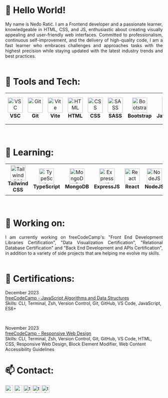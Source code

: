 # 👋 Hello World!

<div align="justify">
    My name is Neđo Ratić. I am a Frontend developer and a passionate learner, knowledgeable in HTML, CSS, and JS, enthusiastic about creating visually appealing and user-friendly web interfaces. Committed to professionalism, continuous self-improvement, and the delivery of high-quality code, I am a fast learner who embraces challenges and approaches tasks with the highest precision while staying updated with the latest industry trends and best practices.
</div>
<br />

# 🔧 Tools and Tech:

<table>
    <tr>
        <td align="center" height="100" width="100">
            <img
                src="https://cdn.jsdelivr.net/gh/devicons/devicon/icons/vscode/vscode-original.svg"
                width="48"
                height="48"
                alt="VSC"
            />
            <br /><strong>VSC</strong>
        </td>
        <td align="center" height="100" width="100">
            <img
                src="https://cdn.jsdelivr.net/gh/devicons/devicon/icons/git/git-original.svg"
                width="48"
                height="48"
                alt="Git"
            />
            <br /><strong>Git</strong>
        </td>
        <td align="center" height="100" width="100">
            <img
                src="https://upload.wikimedia.org/wikipedia/commons/f/f1/Vitejs-logo.svg"
                width="48"
                height="48"
                alt="Vite"
            />
            <br /><strong>Vite</strong>
        </td>
        <td align="center" height="100" width="100">
            <img
                src="https://cdn.jsdelivr.net/gh/devicons/devicon/icons/html5/html5-original.svg"
                width="48"
                height="48"
                alt="HTML"
            />
            <br /><strong>HTML</strong>
        </td>
        <td align="center" height="100" width="100">
            <img
                src="https://cdn.jsdelivr.net/gh/devicons/devicon/icons/css3/css3-original.svg"
                width="48"
                height="48"
                alt="CSS"
            />
            <br /><strong>CSS</strong>
        </td>
        <td align="center" height="100" width="100">
            <img
                src="https://cdn.jsdelivr.net/gh/devicons/devicon/icons/sass/sass-original.svg"
                width="48"
                height="48"
                alt="SASS"
            />
            <br /><strong>SASS</strong>
        </td>
        <td align="center" height="100" width="100">
            <img
                src="https://cdn.jsdelivr.net/gh/devicons/devicon/icons/bootstrap/bootstrap-original.svg"
                width="48"
                height="48"
                alt="Bootstrap"
            />
            <br /><strong>Bootstrap</strong>
        </td>
        <td align="center" height="100" width="100">
            <img
                src="https://cdn.jsdelivr.net/gh/devicons/devicon/icons/javascript/javascript-original.svg"
                width="48"
                height="48"
                alt="JavaScript"
            />
            <br /><strong>JavaScript</strong>
        </td>
        <td align="center" height="100" width="100">
            <img
                src="https://cdn.jsdelivr.net/gh/devicons/devicon/icons/jquery/jquery-original.svg"
                width="48"
                height="48"
                alt="jQuery"
            />
            <br /><strong>jQuery</strong>
        </td>
    </tr>

</table>
<br />

# 🌱 Learning:

<table>
    <tr>
        <td align="center" height="100" width="100">
            <img
                src="https://cdn.jsdelivr.net/gh/devicons/devicon/icons/tailwindcss/tailwindcss-plain.svg"
                width="48"
                height="48"
                alt="Tailwind CSS"
            />
            <br /><strong>Tailwind CSS</strong>
        </td>
        <td align="center" height="100" width="100">
            <img
                src="https://cdn.jsdelivr.net/gh/devicons/devicon/icons/typescript/typescript-original.svg"
                width="48"
                height="48"
                alt="TypeScript"
            />
            <br /><strong>TypeScript</strong>
        </td>
        <td align="center" height="100" width="100">
            <img
                src="https://cdn.jsdelivr.net/gh/devicons/devicon/icons/mongodb/mongodb-original.svg"
                width="48"
                height="48"
                alt="MongoDB"
            />
            <br /><strong>MongoDB</strong>
        </td>
        <td align="center" height="100" width="100">
            <img
                src="https://cdn.jsdelivr.net/gh/devicons/devicon/icons/express/express-original.svg"
                width="48"
                height="48"
                alt="ExpressJS"
            />
            <br /><strong>ExpressJS</strong>
        </td>
        <td align="center" height="100" width="100">
            <img
                src="https://cdn.jsdelivr.net/gh/devicons/devicon/icons/react/react-original.svg"
                width="48"
                height="48"
                alt="React"
            />
            <br /><strong>React</strong>
        </td>
        <td align="center" height="100" width="100">
            <img
                src="https://cdn.jsdelivr.net/gh/devicons/devicon/icons/nodejs/nodejs-original.svg"
                width="48"
                height="48"
                alt="NodeJS"
            />
            <br /><strong>NodeJS</strong>
        </td>
    </tr>    
</table>
<br />

# 🔭 Working on:

<div align="justify">
    I am currently working on freeCodeCamp's: "Front End Development Libraries Certification", "Data Visualization Certification", "Relational Database Certification" and "Back End Development and APIs Certification", in addition to a variety of side projects that are helping me evolve my skills.
</div>
<br />

# 📜 Certifications:

December 2023
<br />
[freeCodeCamp - JavaScript Algorithms and Data Structures](https://www.freecodecamp.org/certification/nedoratic/javascript-algorithms-and-data-structures)
<br />
Skills: CLI, Terminal, Zsh, Version Control, Git, GitHub, VS Code, JavaScript, ES6+

<br />

November 2023
<br />
[freeCodeCamp - Responsive Web Design](https://www.freecodecamp.org/certification/nedoratic/responsive-web-design)
<br />
Skills: CLI, Terminal, Zsh, Version Control, Git, GitHub, VS Code, HTML, CSS, Responsive Web Design, Block Element Modifier, Web Content Accessibility Guidelines
<br />

# 📫 Contact:

<a href="https://www.linkedin.com/in/nedoratic" target="_blank"><img src="https://img.shields.io/badge/linkedin-%230077B5.svg?&style=for-the-badge&logo=linkedin&logoColor=white" height=25></a>
<a href="mailto:nedoratic@gmail.com"><img src="https://img.shields.io/badge/Gmail-D14836?style=for-the-badge&logo=gmail&logoColor=white" height=25></a>
<a href="viber://chat?number=381695203011"><img src="https://img.shields.io/badge/viber-685EA9?style=for-the-badge&logo=viber&logoColor=white" alt="tel:+381695203011" height=25></a>
<a href="https://wa.me/381695203011"><img src="https://img.shields.io/badge/WhatsApp-25D366?style=for-the-badge&logo=whatsapp&logoColor=white" alt="tel:+381695203011" height=25></a>
<a href="https://signal.me/#p/+381695203011"><img src="https://img.shields.io/badge/Signal-%23039BE5.svg?&style=for-the-badge&logo=Signal&logoColor=white" alt="tel:+381695203011" height=25></a>
<br />

<!--

**nedoratic/nedoratic** is a ✨ _special_ ✨ repository because its `README.md` (this file) appears on your GitHub profile.

Here are some ideas to get you started:

- 🔭 I’m currently working on ...
- 🌱 I’m currently learning ...
- 👯 I’m looking to collaborate on ...
- 🤔 I’m looking for help with ...
- 💬 Ask me about ...
- 📫 How to reach me: ...
- 😄 Pronouns: ...
- ⚡ Fun fact: ...

-->
